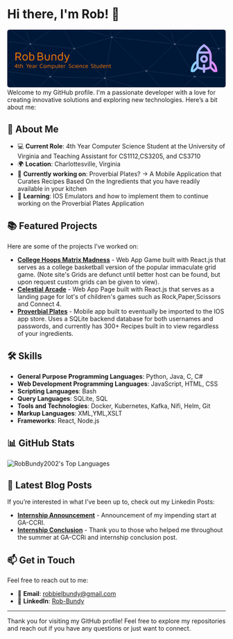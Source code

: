 # Hi there, I'm Rob! 👋
![Personal Banner](https://github.com/RobBundy2002/Website/blob/master/github-header-image%20(10).png)
Welcome to my GitHub profile. I'm a passionate developer with a love for creating innovative solutions and exploring new technologies. Here’s a bit about me:

## 🚀 About Me
- 💻 **Current Role**: 4th Year Computer Science Student at the University of Virginia and Teaching Assistant for CS1112,CS3205, and CS3710
- 🌍 **Location**: Charlottesville, Virginia
- 🔭 **Currently working on**: Proverbial Plates? -> A Mobile Application that Curates Recipes Based On the Ingredients that you have readily available in your kitchen
- 🌱 **Learning**: IOS Emulators and how to implement them to continue working on the Proverbial Plates Application

## 📚 Featured Projects
Here are some of the projects I've worked on:

- [**College Hoops Matrix Madness**](https://matrix-madness-frontend.onrender.com/) - Web App Game built with React.js that serves as a college basketball version of the popular immaculate grid game. (Note site's Grids are defunct until better host can be found, but upon request custom grids can be given to view).
- [**Celestial Arcade**](https://robbundy2002.github.io/Gaming-Website-Project/) - Web App Page built with React.js that serves as a landing page for lot's of children's games such as Rock,Paper,Scissors and Connect 4.
- [**Proverbial Plates**](https://github.com/RobBundy2002/AppIdea) - Mobile app built to eventually be imported to the IOS app store. Uses a SQLite backend database for both usernames and passwords, and currently has 300+ Recipes built in to view regardless of your ingredients.

## 🛠️ Skills
- **General Purpose Programming Languages**: Python, Java, C, C#
- **Web Development Programming Languages**: JavaScript, HTML, CSS
- **Scripting Languages**: Bash
- **Query Languages**: SQLite, SQL
- **Tools and Technologies**: Docker, Kubernetes, Kafka, Nifi, Helm, Git
- **Markup Languages**: XML,YML,XSLT
- **Frameworks**: React, Node.js

## 📊 GitHub Stats
![RobBundy2002's Top Languages](https://github-readme-stats.vercel.app/api/top-langs/?username=RobBundy2002&theme=dracula&show_icons=true&hide_border=false&layout=compact)

## 📝 Latest Blog Posts
If you’re interested in what I’ve been up to, check out my Linkedin Posts:
- [**Internship Announcement**](https://www.linkedin.com/posts/rob-bundy-192035223_i-am-thrilled-to-announce-that-i-will-be-activity-7189695070097285120-JGvI?utm_source=share&utm_medium=member_desktop) - Announcement of my impending start at GA-CCRI.
- [**Internship Conclusion**](https://www.linkedin.com/posts/rob-bundy-192035223_as-my-summer-internship-came-to-an-end-last-activity-7228786819348246535-B4aM?utm_source=share&utm_medium=member_desktop) - Thank you to those who helped me throughout the summer at GA-CCRi and internship conclusion post.

## 📫 Get in Touch
Feel free to reach out to me:
- 📧 **Email**: [robbielbundy@gmail.com](mailto:robbielbundy@gmail.com)
- 🔗 **LinkedIn**: [Rob-Bundy](https://www.linkedin.com/in/rob-bundy-19035223/)
---

Thank you for visiting my GitHub profile! Feel free to explore my repositories and reach out if you have any questions or just want to connect.

